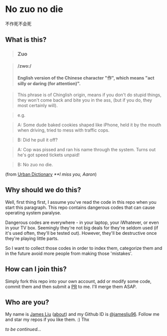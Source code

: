 No zuo no die
======

不作死不会死

What is this?
------

> ### Zuo

> #### /zwo:/
> #### English version of the Chinese character "作", which means "act silly or daring (for attention)".

> This phrase is of Chinglish origin, means if you don't do stupid things, they won't come back and bite you in the ass, (but if you do, they most certainly will).

> e.g.

> A: Some dude baked cookies shaped like iPhone, held it by the mouth when driving, tried to mess with traffic cops. 

> B: Did he pull it off? 

> A: Cop was pissed and ran his name through the system. Turns out he's got speed tickets unpaid! 

> B: No zuo no die.

(from [Urban Dictionary](http://www.urbandictionary.com/define.php?term=no%20zuo%20no%20die&defid=7492947) _**I miss you, Aaron_)

Why should we do this?
------

Well, first thing first, I assume you've read the code in this repo when you start this paragraph. This repo contains dangerous codes that can cause operating system paralyse.

Dangerous codes are everywhere - in your laptop, your iWhatever, or even in your TV box. Seemingly they're not big deals for they're seldom used (if it's used often, they'll be tested out). However, they'll be destructive once they're playing little parts.

So I want to collect those codes in order to index them, categorize them and in the future avoid more people from making those 'mistakes'.

How can I join this?
------

Simply fork this repo into your own account, add or modify some code, commit them and then submit a [PR](https://help.github.com/articles/creating-a-pull-request) to me. I'll merge them ASAP.

Who are you?
------

My name is [James Liu](http://jamesliu.info/) ([about](http://about.jamesliu.info/)) and my Github ID is [@jamesliu96](https://github.com/jamesliu96). Follow me and star my repos if you like them. :) Thx

_to be continued..._
